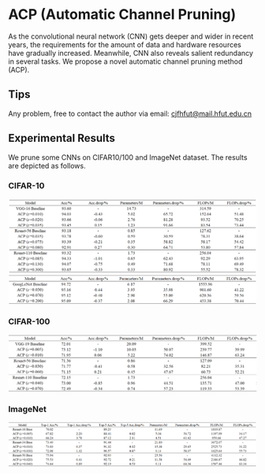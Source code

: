 # ACP (Automatic Channel Pruning)
As the convolutional neural network (CNN) gets deeper and wider in recent years, the requirements for the amount of data and hardware resources have gradually increased. Meanwhile, CNN also reveals salient redundancy in several tasks. We propose a novel automatic channel pruning method (ACP).
## Tips
Any problem, free to contact the author via email: cjfhfut@mail.hfut.edu.cn
## Experimental Results
We prune some CNNs on CIFAR10/100 and ImageNet dataset. The results are depicted as follows.
### CIFAR-10
![table1](https://github.com/JingfeiChang/ACP-Automatic-Channel-Pruning/blob/main/table/table1.png)
![table2](https://github.com/JingfeiChang/ACP-Automatic-Channel-Pruning/blob/main/table/table2.png)
### CIFAR-100
![table3](https://github.com/JingfeiChang/ACP-Automatic-Channel-Pruning/blob/main/table/table3.png)
### ImageNet
![table4](https://github.com/JingfeiChang/ACP-Automatic-Channel-Pruning/blob/main/table/table4.png)
